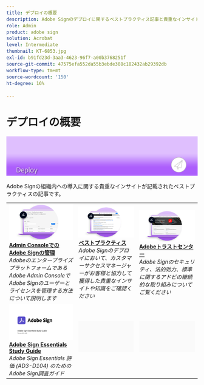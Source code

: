 ```yaml
---
title: デプロイの概要
description: Adobe Signのデプロイに関するベストプラクティス記事と貴重なインサイト
role: Admin
product: adobe sign
solution: Acrobat
level: Intermediate
thumbnail: KT-6853.jpg
exl-id: b91fd23d-3aa3-4623-96f7-a00b3768251f
source-git-commit: 47575efa552da55b3ebde308c182432ab29392db
workflow-type: tm+mt
source-wordcount: '150'
ht-degree: 16%

---
```


# デプロイの概要

![Sign デプロイイメージ](assets/Hero-Deploy.png)

Adobe Signの組織内への導入に関する貴重なインサイトが記載されたベストプラクティスの記事です。

<table style="table-layout:fixed">
<tr>
  <td>
    <a href="https://helpx.adobe.com/enterprise/using/adobe-sign-for-enterprise.html" target="_blank">
      <img alt="Admin Console" src="assets/Deploy_Admin.png" />
    </a>
    <div>
    <a href="https://helpx.adobe.com/enterprise/using/adobe-sign-for-enterprise.html" target="_blank"><strong>Admin ConsoleでのAdobe Signの管理</strong></a>
    </div>
    <em>AdobeのエンタープライズプラットフォームであるAdobe Admin ConsoleでAdobe Signのユーザーとライセンスを管理する方法について説明します</em>
    <br>
  </td>
  <td>
    <a href="https://helpx.adobe.com/jp/sign/using/adobe-sign-training-best-practice.html" target="_blank">
      <img alt="ベストプラクティス" src="assets/Deploy_BP.png" />
    </a>
    <div>
    <a href="https://helpx.adobe.com/sign/using/adobe-sign-training-best-practice.html" target="_blank"><strong>ベストプラクティス</strong></a>
    </div>
    <em>Adobe Signのデプロイにおいて、カスタマーサクセスマネージャーがお客様と協力して獲得した貴重なインサイトや知識をご確認ください</em>
    <br>
  </td>  
  <td>
    <a href="https://www.adobe.com/trust/document-cloud-security.html" target="_blank">
      <img alt="Adobeトラストセンター" src="assets/Deploy_Trust.png" />
    </a>
    <div>
    <a href="https://www.adobe.com/trust/document-cloud-security.html" target="_blank"><strong>Adobeトラストセンター</strong></a>
    </div>
    <em>Adobe Signのセキュリティ、法的効力、標準に関するアドビの継続的な取り組みについてご覧ください</em>
    <br>
  </td>
</tr>
<tr>
  <td>
    <a href="assets/SignStudyGuide.pdf">
      <img alt="Adobe Sign Essentials Study Guide" src="assets/SignStudyGuide.png" />
    </a>
    <div>
    <a href="assets/SignStudyGuide.pdf"><strong>Adobe Sign Essentials Study Guide</strong></a>
    </div>
    <em>Adobe Sign Essentials 評価 (AD3-D104) のためのAdobe Sign調査ガイド</em>
    <br>
  </td>
  <td>
    <img alt="スペーサー" src="assets/Grayspacer.png" />
    <div>
    <br>
  </td>
  <td>
    <img alt="スペーサー" src="assets/Grayspacer.png" />
    <div>
    <br>
  </td>
</tr>
</table>
